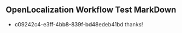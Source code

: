 ## OpenLocalization Workflow Test MarkDown
* c09242c4-e3ff-4bb8-839f-bd48edeb41bd thanks!

<!--HONumber=Sep16_HO1-->


